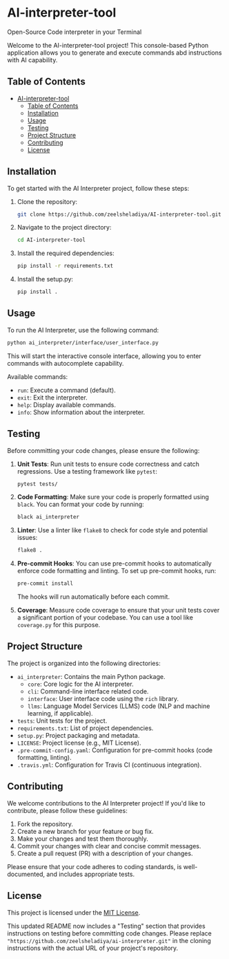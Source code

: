 # AI-interpreter-tool

Open-Source Code interpreter in your Terminal

Welcome to the AI-interpreter-tool project! This console-based Python application allows you to generate and execute commands abd instructions with AI capability.

## Table of Contents

- [AI-interpreter-tool](#ai-interpreter-tool)
  - [Table of Contents](#table-of-contents)
  - [Installation](#installation)
  - [Usage](#usage)
  - [Testing](#testing)
  - [Project Structure](#project-structure)
  - [Contributing](#contributing)
  - [License](#license)

## Installation

To get started with the AI Interpreter project, follow these steps:

1. Clone the repository:

   ```bash
   git clone https://github.com/zeelsheladiya/AI-interpreter-tool.git
   ```

2. Navigate to the project directory:

   ```bash
   cd AI-interpreter-tool
   ```

3. Install the required dependencies:

   ```bash
   pip install -r requirements.txt
   ```

4. Install the setup.py:

   ```bash
   pip install .
   ```

## Usage

To run the AI Interpreter, use the following command:

```bash
python ai_interpreter/interface/user_interface.py
```

This will start the interactive console interface, allowing you to enter commands with autocomplete capability.

Available commands:

- `run`: Execute a command (default).
- `exit`: Exit the interpreter.
- `help`: Display available commands.
- `info`: Show information about the interpreter.

## Testing

Before committing your code changes, please ensure the following:

1. **Unit Tests**: Run unit tests to ensure code correctness and catch regressions. Use a testing framework like `pytest`:

   ```bash
   pytest tests/
   ```

2. **Code Formatting**: Make sure your code is properly formatted using `black`. You can format your code by running:

   ```bash
   black ai_interpreter
   ```

3. **Linter**: Use a linter like `flake8` to check for code style and potential issues:

   ```bash
   flake8 .
   ```

4. **Pre-commit Hooks**: You can use pre-commit hooks to automatically enforce code formatting and linting. To set up pre-commit hooks, run:

   ```bash
   pre-commit install
   ```

   The hooks will run automatically before each commit.

5. **Coverage**: Measure code coverage to ensure that your unit tests cover a significant portion of your codebase. You can use a tool like `coverage.py` for this purpose.

## Project Structure

The project is organized into the following directories:

- `ai_interpreter`: Contains the main Python package.
  - `core`: Core logic for the AI interpreter.
  - `cli`: Command-line interface related code.
  - `interface`: User interface code using the `rich` library.
  - `llms`: Language Model Services (LLMS) code (NLP and machine learning, if applicable).
- `tests`: Unit tests for the project.
- `requirements.txt`: List of project dependencies.
- `setup.py`: Project packaging and metadata.
- `LICENSE`: Project license (e.g., MIT License).
- `.pre-commit-config.yaml`: Configuration for pre-commit hooks (code formatting, linting).
- `.travis.yml`: Configuration for Travis CI (continuous integration).

## Contributing

We welcome contributions to the AI Interpreter project! If you'd like to contribute, please follow these guidelines:

1. Fork the repository.
2. Create a new branch for your feature or bug fix.
3. Make your changes and test them thoroughly.
4. Commit your changes with clear and concise commit messages.
5. Create a pull request (PR) with a description of your changes.

Please ensure that your code adheres to coding standards, is well-documented, and includes appropriate tests.

## License

This project is licensed under the [MIT License](LICENSE).

This updated README now includes a "Testing" section that provides instructions on testing before committing code changes. Please replace `"https://github.com/zeelsheladiya/ai-interpreter.git"` in the cloning instructions with the actual URL of your project's repository.
